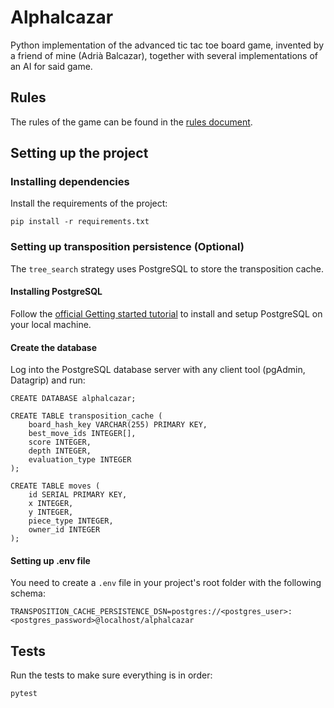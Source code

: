 # Alphalcazar

Python implementation of the advanced tic tac toe board game, invented by a friend of mine (Adrià Balcazar), together with several implementations of an AI for said game.

## Rules

The rules of the game can be found in the [rules document](docs/RULES.md).

## Setting up the project

### Installing dependencies

Install the requirements of the project:

`pip install -r requirements.txt`

### Setting up transposition persistence (Optional)

The `tree_search` strategy uses PostgreSQL to store the transposition cache.

#### Installing PostgreSQL

Follow the [official Getting started tutorial](https://www.postgresqltutorial.com/postgresql-getting-started/) to install and setup PostgreSQL on your local machine.

#### Create the database

Log into the PostgreSQL database server with any client tool (pgAdmin, Datagrip) and run:

```
CREATE DATABASE alphalcazar;

CREATE TABLE transposition_cache (
	board_hash_key VARCHAR(255) PRIMARY KEY,
	best_move_ids INTEGER[],
	score INTEGER,
	depth INTEGER,
	evaluation_type INTEGER
);

CREATE TABLE moves (
    id SERIAL PRIMARY KEY,
	x INTEGER,
	y INTEGER,
	piece_type INTEGER,
	owner_id INTEGER
);
```

#### Setting up .env file

You need to create a `.env` file in your project's root folder with the following schema:

```
TRANSPOSITION_CACHE_PERSISTENCE_DSN=postgres://<postgres_user>:<postgres_password>@localhost/alphalcazar
```


## Tests

Run the tests to make sure everything is in order:

`pytest`